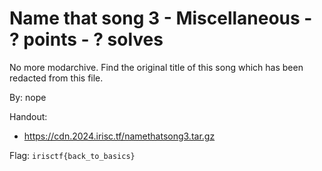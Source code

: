 # Name that song 3 - Miscellaneous - ? points - ? solves

No more modarchive. Find the original title of this song which has been redacted from this file.

By: nope

Handout:
- https://cdn.2024.irisc.tf/namethatsong3.tar.gz

Flag: `irisctf{back_to_basics}`

